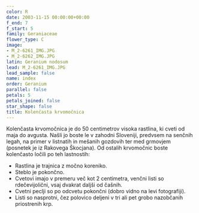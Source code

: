 ```yaml
---
color: R
date: 2003-11-15 00:00:00+00:00
f_end: 7
f_start: 5
family: Geraniaceae
flower_type: C
image:
- M_2-6261_IMG.JPG
- M_2-6262_IMG.JPG
latin: Geranium nodosum
lead: M_2-6261_IMG.JPG
lead_sample: false
name: index
order: Geranium
parallel: false
petals: 5
petals_joined: false
star_shape: false
title: Kolenčasta krvomočnica
---
```

Kolenčasta krvomočnica je do 50 centimetrov visoka rastlina, ki cveti od maja do avgusta. Našli jo boste le v zahodni Sloveniji, predvsem na senčnih legah, na primer v listnatih in mešanih gozdovih ter med grmovjem (posnetek je iz Rakovega Škocjana). Od ostalih krvomočnic boste kolenčasto ločili po teh lastnostih:

-   Rastlina je trajnica z močno koreniko.
-   Steblo je pokončno.
-   Cvetovi imajo v premeru več kot 2 centimetra, venčni listi so rdečevijolični, vsaj dvakrat daljši od čašnih.
-   Cvetni peclji so po odcvetu pokončni (dobro vidno na levi fotografiji).
-   Listi so nasprotni, čez polovico deljeni v tri ali pet grobo nazobčanih priostrenih krp.
